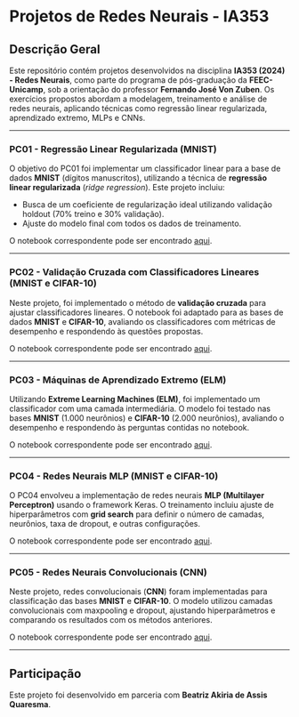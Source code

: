 # Projetos de Redes Neurais - IA353

## Descrição Geral
Este repositório contém projetos desenvolvidos na disciplina **IA353 (2024) - Redes Neurais**, como parte do programa de pós-graduação da **FEEC-Unicamp**, sob a orientação do professor **Fernando José Von Zuben**. Os exercícios propostos abordam a modelagem, treinamento e análise de redes neurais, aplicando técnicas como regressão linear regularizada, aprendizado extremo, MLPs e CNNs.

---

### **PC01 - Regressão Linear Regularizada (MNIST)**
O objetivo do PC01 foi implementar um classificador linear para a base de dados **MNIST** (dígitos manuscritos), utilizando a técnica de **regressão linear regularizada** (*ridge regression*). Este projeto incluiu:
- Busca de um coeficiente de regularização ideal utilizando validação holdout (70% treino e 30% validação).
- Ajuste do modelo final com todos os dados de treinamento.

O notebook correspondente pode ser encontrado [aqui](./PC01_LC_MNIST.ipynb).

---

### **PC02 - Validação Cruzada com Classificadores Lineares (MNIST e CIFAR-10)**
Neste projeto, foi implementado o método de **validação cruzada** para ajustar classificadores lineares. O notebook foi adaptado para as bases de dados **MNIST** e **CIFAR-10**, avaliando os classificadores com métricas de desempenho e respondendo às questões propostas.

O notebook correspondente pode ser encontrado [aqui](./PC02_LC_CV.ipynb).

---

### **PC03 - Máquinas de Aprendizado Extremo (ELM)**
Utilizando **Extreme Learning Machines (ELM)**, foi implementado um classificador com uma camada intermediária. O modelo foi testado nas bases **MNIST** (1.000 neurônios) e **CIFAR-10** (2.000 neurônios), avaliando o desempenho e respondendo às perguntas contidas no notebook.

O notebook correspondente pode ser encontrado [aqui](./PC03_ELM.ipynb).

---

### **PC04 - Redes Neurais MLP (MNIST e CIFAR-10)**
O PC04 envolveu a implementação de redes neurais **MLP (Multilayer Perceptron)** usando o framework Keras. O treinamento incluiu ajuste de hiperparâmetros com **grid search** para definir o número de camadas, neurônios, taxa de dropout, e outras configurações.

O notebook correspondente pode ser encontrado [aqui](./PC04_MLP_PartA.ipynb).

---

### **PC05 - Redes Neurais Convolucionais (CNN)**
Neste projeto, redes convolucionais (**CNN**) foram implementadas para classificação das bases **MNIST** e **CIFAR-10**. O modelo utilizou camadas convolucionais com maxpooling e dropout, ajustando hiperparâmetros e comparando os resultados com os métodos anteriores.

O notebook correspondente pode ser encontrado [aqui](./PC05_CNN.ipynb).

---

## Participação
Este projeto foi desenvolvido em parceria com **Beatriz Akiria de Assis Quaresma**.

